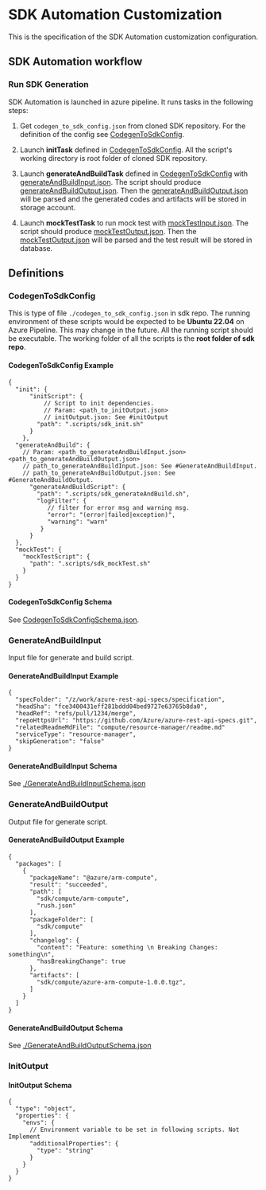 # SDK Automation Customization

This is the specification of the SDK Automation customization configuration.

## SDK Automation workflow

### Run SDK Generation

SDK Automation is launched in azure pipeline. It runs tasks in the following steps:

1. Get `codegen_to_sdk_config.json` from cloned SDK repository. For the definition of the config see [CodegenToSdkConfig](#codegentosdkconfig).

2. Launch __initTask__ defined in [CodegenToSdkConfig](#codegentosdkconfig). All the script's working directory is root folder of cloned SDK repository.

3. Launch __generateAndBuildTask__ defined in [CodegenToSdkConfig](#codegentosdkconfig) with [generateAndBuildInput.json](#generateandbuildinput). The script should produce [generateAndBuildOutput.json](#generateandbuildoutput). Then the [generateAndBuildOutput.json](#generateandbuildoutput) will be parsed and the generated codes and artifacts will be stored in storage account.

4. Launch __mockTestTask__ to run mock test with [mockTestInput.json](#mocktestinput). The script should produce [mockTestOutput.json](#mocktestoutput). Then the [mockTestOutput.json](#mocktestoutput) will be parsed and the test result will be stored in database.

## Definitions

### CodegenToSdkConfig
This is type of file `./codegen_to_sdk_config.json` in sdk repo.
The running environment of these scripts would be expected to be __Ubuntu 22.04__ on Azure Pipeline. This may change in the future. All the running script should be executable.
The working folder of all the scripts is the __root folder of sdk repo__.

#### CodegenToSdkConfig Example
``` jsonc
{
  "init": {
      "initScript": {
          // Script to init dependencies.
          // Param: <path_to_initOutput.json>
          // initOutput.json: See #initOutput
        "path": ".scripts/sdk_init.sh"
      }
    },
  "generateAndBuild": {
    // Param: <path_to_generateAndBuildInput.json> <path_to_generateAndBuildOutput.json>
    // path_to_generateAndBuildInput.json: See #GenerateAndBuildInput.
    // path_to_generateAndBuildOutput.json: See #GenerateAndBuildOutput.
      "generateAndBuildScript": {
        "path": ".scripts/sdk_generateAndBuild.sh",
        "logFilter": {
           // filter for error msg and warning msg.
           "error": "(error|failed|exception)",
           "warning": "warn"
         }
      }
  },
  "mockTest": {
    "mockTestScript": {
      "path": ".scripts/sdk_mockTest.sh"
    }
  }
}

```

#### CodegenToSdkConfig Schema
See [CodegenToSdkConfigSchema.json](schema/CodegenToSdkConfigSchema.json).

### GenerateAndBuildInput

Input file for generate and build script.

#### GenerateAndBuildInput Example

```jsonc
{
  "specFolder": "/z/work/azure-rest-api-specs/specification",
  "headSha": "fce3400431eff281bddd04bed9727e63765b8da0",
  "headRef": "refs/pull/1234/merge",
  "repoHttpsUrl": "https://github.com/Azure/azure-rest-api-specs.git",
  "relatedReadmeMdFile": "compute/resource-manager/readme.md"
  "serviceType": "resource-manager",
  "skipGeneration": "false"
}
```

#### GenerateAndBuildInput Schema

See [./GenerateAndBuildInputSchema.json](schema/GenerateAndBuildInputSchema.json)

### GenerateAndBuildOutput

Output file for generate script.

#### GenerateAndBuildOutput Example

```jsonc
{
  "packages": [
    {
      "packageName": "@azure/arm-compute",
      "result": "succeeded",
      "path": [
        "sdk/compute/arm-compute",
        "rush.json"
      ],
      "packageFolder": [
        "sdk/compute"
      ],
      "changelog": {
        "content": "Feature: something \n Breaking Changes: something\n",
        "hasBreakingChange": true
      },
      "artifacts": [
        "sdk/compute/azure-arm-compute-1.0.0.tgz",
      ]
    }
  ]
}
```

#### GenerateAndBuildOutput Schema

See [./GenerateAndBuildOutputSchema.json](schema/GenerateAndBuildOutputSchema.json)

### InitOutput

#### InitOutput Schema

```jsonc
{
  "type": "object",
  "properties": {
    "envs": {
      // Environment variable to be set in following scripts. Not Implement
      "additionalProperties": {
        "type": "string"
      }
    }
  }
}
```

